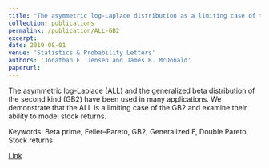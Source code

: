 ```yaml
---
title: "The asymmetric log-Laplace distribution as a limiting case of the generalized beta distribution"
collection: publications
permalink: /publication/ALL-GB2
excerpt:
date: 2019-08-01
venue: 'Statistics & Probability Letters'
authors: 'Jonathan E. Jensen and James B. McDonald'
paperurl:
---
```

The asymmetric log-Laplace (ALL) and the generalized beta distribution of the second kind (GB2) have been used in many applications. We demonstrate that the ALL is a limiting case of the GB2 and examine their ability to model stock returns.

Keywords: Beta prime, Feller–Pareto, GB2, Generalized F, Double Pareto, Stock returns

[Link](https://www.sciencedirect.com/science/article/abs/pii/S016771521930094X)

